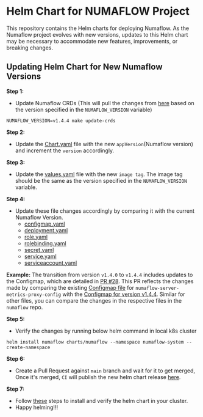 # Helm Chart for NUMAFLOW Project

This repository contains the Helm charts for deploying Numaflow. As the Numaflow project evolves with new versions, updates to this Helm chart may be necessary to accommodate new features, improvements, or breaking changes.

## Updating Helm Chart for New Numaflow Versions

**Step 1:**
- Update Numaflow CRDs (This will pull the changes from [here](https://github.com/numaproj/numaflow/tree/main/config/base/crds/full) based on the version specified in the `NUMAFLOW_VERSION` variable)
```
NUMAFLOW_VERSION=v1.4.4 make update-crds
```

**Step 2:**
- Update the [Chart.yaml](./charts/numaflow/Chart.yaml) file with the new `appVersion`(Numaflow version) and increment the `version` accordingly.

**Step 3:**
- Update the [values.yaml](./charts/numaflow/values.yaml) file with the new `image tag`. The image tag should be the same as the version specified in the `NUMAFLOW_VERSION` variable.

**Step 4:**
- Update these file changes accordingly by comparing it with the current Numaflow Version.
  - [configmap.yaml](./charts/numaflow/templates/configmap.yaml)
  - [deployment.yaml](./charts/numaflow/templates/deployment.yaml)
  - [role.yaml](./charts/numaflow/templates/role.yaml)
  - [rolebinding.yaml](./charts/numaflow/templates/rolebinding.yaml)
  - [secret.yaml](./charts/numaflow/templates/secret.yaml)
  - [service.yaml](./charts/numaflow/templates/service.yaml)
  - [serviceaccount.yaml](./charts/numaflow/templates/serviceaccount.yaml)

**Example:** The transition from version `v1.4.0` to `v1.4.4` includes updates to the Configmap, which are detailed in [PR #28](https://github.com/numaproj/helm-charts/pull/28/files). This PR reflects the changes made by comparing the existing [Configmap file](./charts/numaflow/templates/configmap.yaml) for `numaflow-server-metrics-proxy-config` with the [Configmap for version v1.4.4](https://github.com/numaproj/numaflow/blob/v1.4.4/config/base/numaflow-server/numaflow-server-metrics-proxy-config.yaml).
Similar for other files, you can compare the changes in the respective files in the `numaflow` repo.


**Step 5:**
- Verify the changes by running below helm command in local k8s cluster
```
helm install numaflow charts/numaflow --namespace numaflow-system --create-namespace
```

**Step 6:**
- Create a Pull Request against `main` branch and wait for it to get merged, Once it's merged, `CI` will publish the new helm chart release [here](https://github.com/numaproj/helm-charts/releases).

**Step 7:**
- Follow [these](./charts/numaflow/README.md) steps to install and verify the helm chart in your cluster.
- Happy helming!!!
